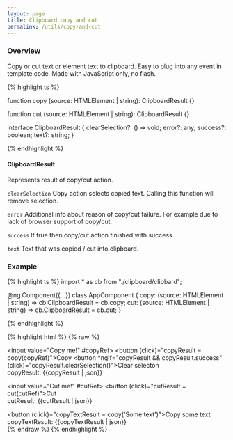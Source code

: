 ```yaml
---
layout: page
title: Clipboard copy and cut
permalink: /utils/copy-and-cut
---
```


### Overview
Copy or cut text or element text to clipboard.
Easy to plug into any event in template code.
Made with JavaScript only, no flash.

{% highlight ts %}

function copy (source: HTMLElement | string): ClipboardResult {}

function cut (source: HTMLElement | string): ClipboardResult {}

interface ClipboardResult {
    clearSelection?: () => void;
    error?: any;
    success?: boolean;
    text?: string;
}

{% endhighlight %}

#### ClipboardResult
Represents result of copy/cut action.

`clearSelection` Copy action selects copied text. Calling this function will remove selection.

`error` Additional info about reason of copy/cut failure.
For example due to lack of browser support of copy/cut.

`success` If true then copy/cut action finished with success.

`text` Text that was copied / cut into clipboard.

### Example
{% highlight ts %}
import * as cb from "./clipboard/clipbard";

@ng.Component({...})
class AppComponent {
    copy: (source: HTMLElement | string) => cb.ClipboardResult = cb.copy;
    cut: (source: HTMLElement | string) => cb.ClipboardResult = cb.cut;
}

{% endhighlight %}

{% highlight html %}
{% raw %}

<input value="Copy me!" #copyRef>
<button (click)="copyResult = copy(copyRef)">Copy</button>
<button *ngIf="copyResult && copyResult.success"
        (click)="copyResult.clearSelection()">Clear selecton</button> <br>
<span>copyResult: {{copyResult | json}}</span> <br>

<input value="Cut me!" #cutRef>
<button (click)="cutResult = cut(cutRef)">Cut</button> <br>
<span>cutResult: {{cutResult | json}}</span> <br>

<button (click)="copyTextResult = copy('Some text')">Copy some text</button> <br>
<span>copyTextResult: {{copyTextResult | json}}</span> <br>
{% endraw %}
{% endhighlight %}